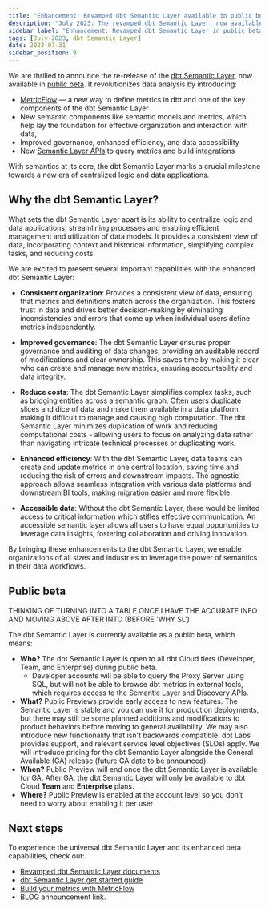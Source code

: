 ```yaml
---
title: "Enhancement: Revamped dbt Semantic Layer available in public beta"
description: "July 2023: The revamped dbt Semantic Layer, now available in public beta, introduces new semantic components and evolves the semantic layer's capability."
sidebar_label: "Enhancement: Revamped dbt Semantic Layer in public beta"
tags: [July-2023, dbt Semantic Layer]
date: 2023-07-31
sidebar_position: 9
---
```


We are thrilled to announce the re-release of the [dbt Semantic Layer](/docs/use-dbt-semantic-layer/dbt-sl), now available in [public beta](#public-beta). It revolutionizes data analysis by introducing:

- [MetricFlow](/docs/build/about-metricflow) &mdash;  a new way to define metrics in dbt and one of the key components of the dbt Semantic Layer
- New semantic components like semantic models and metrics, which help lay the foundation for effective organization and interaction with data,
- Improved governance, enhanced efficiency, and data accessibility
- New [Semantic Layer APIs](/docs/dbt-cloud-apis/sl-api-overview) to query metrics and build integrations

With semantics at its core, the dbt Semantic Layer marks a crucial milestone towards a new era of centralized logic and data applications.

<Lightbox src="/img/docs/dbt-cloud/semantic-layer/sl-architecture.jpg" width="95%" title="The universal dbt Semantic Layer connecting to integration tools."/>

## Why the dbt Semantic Layer?

What sets the dbt Semantic Layer apart is its ability to centralize logic and data applications, streamlining processes and enabling efficient management and utilization of data models. It provides a consistent view of data, incorporating context and historical information, simplifying complex tasks, and reducing costs.

We are excited to present several important capabilities with the enhanced dbt Semantic Layer:

- **Consistent organization**: Provides a consistent view of data, ensuring that metrics and definitions match across the organization. This fosters trust in data and drives better decision-making by eliminating inconsistencies and errors that come up when individual users define metrics independently.

- **Improved governance**: The dbt Semantic Layer ensures proper governance and auditing of data changes, providing an auditable record of modifications and clear ownership. This saves time by making it clear who can create and manage new metrics, ensuring accountability and data integrity.

- **Reduce costs**: The dbt Semantic Layer simplifies complex tasks, such as bridging entities across a semantic graph. Often users duplicate slices and dice of data and make them available in a data platform, making it difficult to manage and causing high computation. The dbt Semantic Layer minimizes duplication of work and reducing computational costs - allowing users to focus on analyzing data rather than navigating intricate technical processes or duplicating work. 

- **Enhanced efficiency**: With the dbt Semantic Layer, data teams can create and update metrics in one central location, saving time and reducing the risk of errors and downstream impacts. The agnostic approach allows seamless integration with various data platforms and downstream BI tools, making migration easier and more flexible.

- **Accessible data**: Without the dbt Semantic Layer, there would be limited access to critical information which stifles effective communication. An accessible semantic layer allows all users to have equal opportunities to leverage data insights, fostering collaboration and driving innovation. 

By bringing these enhancements to the dbt Semantic Layer, we enable organizations of all sizes and industries to leverage the power of semantics in their data workflows. 

## Public beta 

THINKING OF TURNING INTO A TABLE ONCE I HAVE THE ACCURATE INFO AND MOVING ABOVE AFTER INTO (BEFORE 'WHY SL')

The dbt Semantic Layer is currently available as a public beta, which means:

- **Who?** The dbt Semantic Layer is open to all dbt Cloud tiers (Developer, Team, and Enterprise) during public beta. 
  * Developer accounts will be able to query the Proxy Server using SQL, but will not be able to browse dbt metrics in external tools, which requires access to the Semantic Layer and Discovery APIs. 
- **What?** Public Previews provide early access to new features. The Semantic Layer is stable and you can use it for production deployments, but there may still be some planned additions and modifications to product behaviors before moving to general availability. We may also introduce new functionality that isn't backwards compatible. dbt Labs provides support, and relevant service level objectives (SLOs) apply. We will introduce pricing for the dbt Semantic Layer alongside the General Available (GA) release (future GA date to be announced).
- **When?**  Public Preview will end once the dbt Semantic Layer is available for GA. After GA, the dbt Semantic Layer will only be available to dbt Cloud **Team** and **Enterprise** plans.
- **Where?** Public Preview is enabled at the account level so you don’t need to worry about enabling it per user

## Next steps

To experience the universal dbt Semantic Layer and its enhanced beta capabilities, check out:

- [Revamped dbt Semantic Layer documents](/docs/use-dbt-semantic-layer/dbt-sl)
- [dbt Semantic Layer get started guide](/docs/use-dbt-semantic-layer/quickstart-sl)
- [Build your metrics with MetricFlow](/docs/build/build-metrics-intro)
- BLOG announcement link.
